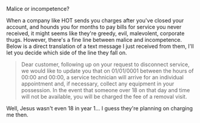 Malice or incompetence?

When a company like HOT sends you charges after you've closed your account,
and hounds you for months to pay bills for service you never received,
it might seems like they're greedy, evil, malevolent, corporate thugs.
However, there's a fine line between malice and incompetence. Below is a
direct translation of a text message I just received from them, I'll let
you decide which side of the line they fall on.

> Dear customer, following up on your request to disconnect service,
we would like to update you that on 01/01/0001 between the hours of
00:00 and 00:00, a service technician will arrive for an individual
appointment and, if necessary, collect any equipment in your possession.
In the event that someone over 18 on that day and time will not be
available, you will be charged the fee of a removal visit.

Well, Jesus wasn't even 18 in year 1... I guess they're planning on
charging me then.